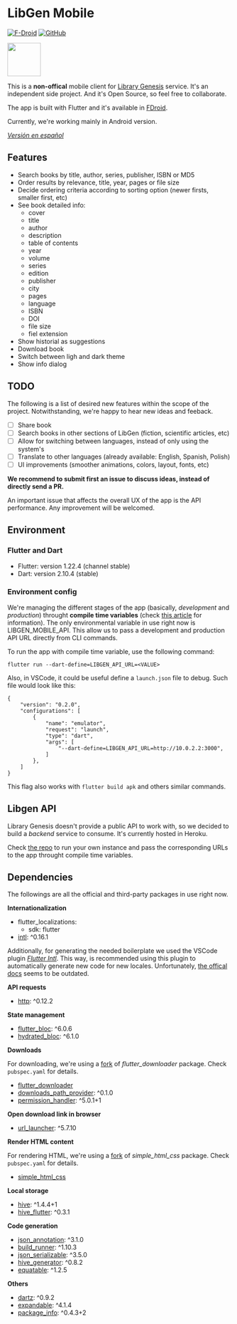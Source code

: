 # LibGen Mobile
[![F-Droid](https://img.shields.io/f-droid/v/com.manuelvargastapia.libgen?color=%231976d2)](https://f-droid.org/packages/com.manuelvargastapia.libgen) [![GitHub](https://img.shields.io/github/license/manuelvargastapia/libgen_mobile_app?color=%2335c202)](https://github.com/manuelvargastapia/libgen_mobile_app/blob/main/LICENSE)

<a href="https://f-droid.org/packages/com.manuelvargastapia.libgen" target="_blank">
<img src="https://fdroid.gitlab.io/artwork/badge/get-it-on.png" height="75">
</a>

This is a **non-offical** mobile client for [Library Genesis](http://gen.lib.rus.ec) service. It's an independent side project. And it's Open Source, so feel free to collaborate.

The app is built with Flutter and it's available in [FDroid](https://f-droid.org).

Currently, we're working mainly in Android version.

[*Versión en español*](README.es.md)

## Features

- Search books by title, author, series, publisher, ISBN or MD5
- Order results by relevance, title, year, pages or file size
- Decide ordering criteria according to sorting option (newer firsts, smaller first, etc)
- See book detailed info:
  - cover
  - title
  - author
  - description
  - table of contents
  - year
  - volume
  - series
  - edition
  - publisher
  - city
  - pages
  - language
  - ISBN
  - DOI
  - file size
  - fiel extension
- Show historial as suggestions
- Download book
- Switch between ligh and dark theme
- Show info dialog

## TODO

The following is a list of desired new features within the scope of the project. Notwithstanding, we're happy to hear new ideas and feeback.

- [ ] Share book
- [ ] Search books in other sections of LibGen (fiction, scientific articles, etc)
- [ ] Allow for switching between languages, instead of only using the system's
- [ ] Translate to other languages (already available: English, Spanish, Polish)
- [ ] UI improvements (smoother animations, colors, layout, fonts, etc)

**We recommend to submit first an issue to discuss ideas, instead of directly send a PR.**

An important issue that affects the overall UX of the app is the API performance. Any improvement will be welcomed.

## Environment

### Flutter and Dart

- Flutter: version 1.22.4 (channel stable)
- Dart: version 2.10.4 (stable)

### Environment config

We're managing the different stages of the app (basically, *development* and *production*) throught **compile time variables** (check [this article](https://binary-studio.com/2020/06/23/flutter-3/) for information). The only environmental variable in use right now is LIBGEN_MOBILE_API. This allow us to pass a development and production API URL directly from CLI commands.

To run the app with compile time variable, use the following command:

`flutter run --dart-define=LIBGEN_API_URL=<VALUE>`

Also, in VSCode, it could be useful define a `launch.json` file to debug. Such file would look like this:

```
{
    "version": "0.2.0",
    "configurations": [
        {
            "name": "emulator",
            "request": "launch",
            "type": "dart",
            "args": [
                "--dart-define=LIBGEN_API_URL=http://10.0.2.2:3000",
            ]
        },
    ]
}
```

This flag also works with `flutter build apk` and others similar commands.

## Libgen API

Library Genesis doesn't provide a public API to work with, so we decided to build a *backend* service to consume. It's currently hosted in Heroku.

Check [the repo](https://github.com/manuelvargastapia/libgen_api/tree/master) to run your own instance and pass the corresponding URLs to the app throught compile time variables.

## Dependencies

The followings are all the official and third-party packages in use right now.

**Internationalization**

  - flutter_localizations:
    - sdk: flutter
  - [intl](https://pub.dev/packages/intl): ^0.16.1

Additionally, for generating the needed boilerplate we used the VSCode plugin [*Flutter Intl*](https://marketplace.visualstudio.com/items?itemName=localizely.flutter-intl). This way, is recommended using this plugin to automatically generate new code for new locales. Unfortunately, [the offical docs](https://flutter.dev/docs/development/accessibility-and-localization/internationalization) seems to be outdated.

**API requests**

  - [http](https://pub.dev/packages/http): ^0.12.2

**State management**

  - [flutter_bloc](https://pub.dev/packages/flutter_bloc): ^6.0.6
  - [hydrated_bloc](https://pub.dev/packages/hydrated_bloc): ^6.1.0

**Downloads**

For downloading, we're using a [fork](https://github.com/manuelvargastapia/flutter_downloader) of *flutter_downloader* package. Check `pubspec.yaml` for details.

  - [flutter_downloader](https://pub.dev/packages/flutter_downloader)
  - [downloads_path_provider](https://pub.dev/packages/downloads_path_provider): ^0.1.0
  - [permission_handler](https://pub.dev/packages/permission_handler): ^5.0.1+1
  
**Open download link in browser**

  - [url_launcher](https://pub.dev/packages/url_launcher): ^5.7.10

**Render HTML content**

For rendering HTML, we're using a [fork](https://github.com/manuelvargastapia/simple_html_css_flutter) of *simple_html_css* package. Check `pubspec.yaml` for details.

  - [simple_html_css](https://pub.dev/packages/simple_html_css)

**Local storage**

  - [hive](https://pub.dev/packages/hive): ^1.4.4+1
  - [hive_flutter](https://pub.dev/packages/hive_flutter): ^0.3.1

**Code generation**

  - [json_annotation](https://pub.dev/packages/json_annotation): ^3.1.0
  - [build_runner](https://pub.dev/packages/build_runner): ^1.10.3
  - [json_serializable](https://pub.dev/packages/json_serializable): ^3.5.0
  - [hive_generator](https://pub.dev/packages/hive_generator): ^0.8.2
  - [equatable](https://pub.dev/packages/equatable): ^1.2.5

**Others**

  - [dartz](https://pub.dev/packages/dartz): ^0.9.2
  - [expandable](https://pub.dev/packages/expandable): ^4.1.4
  - [package_info](https://pub.dev/packages/package_info): ^0.4.3+2
